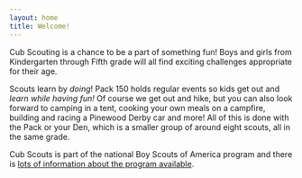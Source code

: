 ```yaml
---
layout: home
title: Welcome!
---
```

Cub Scouting is a chance to be a part of something fun!
Boys and girls from Kindergarten through Fifth grade will
all find exciting challenges appropriate for their age.

Scouts learn by _doing_! Pack 150 holds regular events so
kids get out and _learn while having fun!_ Of course
we get out and hike, but you can also look forward to camping
in a tent, cooking your own meals on a campfire, building and
racing a Pinewood Derby car and more! All of this is done with
the Pack or your Den, which is a smaller group of around eight
scouts, all in the same grade.

Cub Scouts is part of the national Boy Scouts of America program
and there is [lots of information about the program available](https://www.scouting.org/programs/cub-scouts/).

